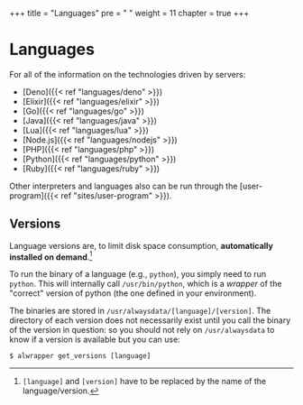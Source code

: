 +++
title = "Languages"
pre = "<i class='fas fa-fw fa-code'></i> "
weight = 11
chapter = true
+++

# Languages

For all of the information on the technologies driven by servers:

- [Deno]({{< ref "languages/deno" >}})
- [Elixir]({{< ref "languages/elixir" >}})
- [Go]({{< ref "languages/go" >}})
- [Java]({{< ref "languages/java" >}})
- [Lua]({{< ref "languages/lua" >}})
- [Node.js]({{< ref "languages/nodejs" >}})
- [PHP]({{< ref "languages/php" >}})
- [Python]({{< ref "languages/python" >}})
- [Ruby]({{< ref "languages/ruby" >}})

Other interpreters and languages also can be run through the [user-program]({{< ref "sites/user-program" >}}).

## Versions

Language versions are, to limit disk space consumption, **automatically installed on demand**.[^1]

To run the binary of a language (e.g., `python`), you simply need to run `python`. This will internally call `/usr/bin/python`, which is a *wrapper* of the "correct" version of python (the one defined in your environment).

The binaries are stored in `/usr/alwaysdata/[language]/[version]`. The directory of each version does not necessarily exist until you call the binary of the version in question: so you should not rely on `/usr/alwaysdata` to know if a version is available but you can use:

```
$ alwrapper get_versions [language]
```

[^1]: `[language]` and `[version]` have to be replaced by the name of the language/version.
